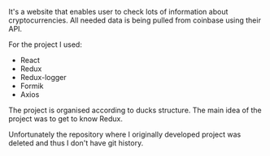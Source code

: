 It's a website that enables user to check lots of information about 
cryptocurrencies.
All needed data is being pulled from coinbase using their API.

For the project I used:
- React
- Redux
- Redux-logger
- Formik
- Axios

The project is organised according to ducks structure.
The main idea of the project was to get to know Redux.

Unfortunately the repository where I originally developed project was deleted 
and thus I don't have git history. 

